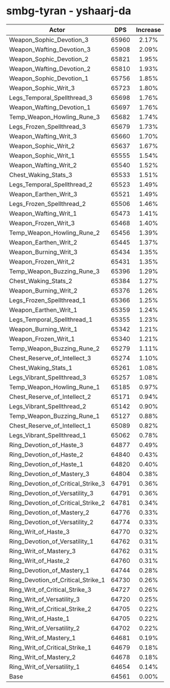 # smbg-tyran - yshaarj-da
| Actor | DPS | Increase |
|---|:---:|:---:|
|Weapon_Sophic_Devotion_3|65960|2.17%|
|Weapon_Wafting_Devotion_3|65908|2.09%|
|Weapon_Sophic_Devotion_2|65821|1.95%|
|Weapon_Wafting_Devotion_2|65810|1.93%|
|Weapon_Sophic_Devotion_1|65756|1.85%|
|Weapon_Sophic_Writ_3|65723|1.80%|
|Legs_Temporal_Spellthread_3|65698|1.76%|
|Weapon_Wafting_Devotion_1|65697|1.76%|
|Temp_Weapon_Howling_Rune_3|65682|1.74%|
|Legs_Frozen_Spellthread_3|65679|1.73%|
|Weapon_Wafting_Writ_3|65660|1.70%|
|Weapon_Sophic_Writ_2|65637|1.67%|
|Weapon_Sophic_Writ_1|65555|1.54%|
|Weapon_Wafting_Writ_2|65540|1.52%|
|Chest_Waking_Stats_3|65533|1.51%|
|Legs_Temporal_Spellthread_2|65523|1.49%|
|Weapon_Earthen_Writ_3|65521|1.49%|
|Legs_Frozen_Spellthread_2|65506|1.46%|
|Weapon_Wafting_Writ_1|65473|1.41%|
|Weapon_Frozen_Writ_3|65468|1.40%|
|Temp_Weapon_Howling_Rune_2|65456|1.39%|
|Weapon_Earthen_Writ_2|65445|1.37%|
|Weapon_Burning_Writ_3|65434|1.35%|
|Weapon_Frozen_Writ_2|65431|1.35%|
|Temp_Weapon_Buzzing_Rune_3|65396|1.29%|
|Chest_Waking_Stats_2|65384|1.27%|
|Weapon_Burning_Writ_2|65376|1.26%|
|Legs_Frozen_Spellthread_1|65366|1.25%|
|Weapon_Earthen_Writ_1|65359|1.24%|
|Legs_Temporal_Spellthread_1|65355|1.23%|
|Weapon_Burning_Writ_1|65342|1.21%|
|Weapon_Frozen_Writ_1|65340|1.21%|
|Temp_Weapon_Buzzing_Rune_2|65279|1.11%|
|Chest_Reserve_of_Intellect_3|65274|1.10%|
|Chest_Waking_Stats_1|65261|1.08%|
|Legs_Vibrant_Spellthread_3|65257|1.08%|
|Temp_Weapon_Howling_Rune_1|65185|0.97%|
|Chest_Reserve_of_Intellect_2|65171|0.94%|
|Legs_Vibrant_Spellthread_2|65142|0.90%|
|Temp_Weapon_Buzzing_Rune_1|65127|0.88%|
|Chest_Reserve_of_Intellect_1|65089|0.82%|
|Legs_Vibrant_Spellthread_1|65062|0.78%|
|Ring_Devotion_of_Haste_3|64877|0.49%|
|Ring_Devotion_of_Haste_2|64840|0.43%|
|Ring_Devotion_of_Haste_1|64820|0.40%|
|Ring_Devotion_of_Mastery_3|64804|0.38%|
|Ring_Devotion_of_Critical_Strike_3|64791|0.36%|
|Ring_Devotion_of_Versatility_3|64791|0.36%|
|Ring_Devotion_of_Critical_Strike_2|64781|0.34%|
|Ring_Devotion_of_Mastery_2|64776|0.33%|
|Ring_Devotion_of_Versatility_2|64774|0.33%|
|Ring_Writ_of_Haste_3|64770|0.32%|
|Ring_Devotion_of_Versatility_1|64762|0.31%|
|Ring_Writ_of_Mastery_3|64762|0.31%|
|Ring_Writ_of_Haste_2|64760|0.31%|
|Ring_Devotion_of_Mastery_1|64744|0.28%|
|Ring_Devotion_of_Critical_Strike_1|64730|0.26%|
|Ring_Writ_of_Critical_Strike_3|64727|0.26%|
|Ring_Writ_of_Versatility_3|64720|0.25%|
|Ring_Writ_of_Critical_Strike_2|64705|0.22%|
|Ring_Writ_of_Haste_1|64705|0.22%|
|Ring_Writ_of_Versatility_2|64702|0.22%|
|Ring_Writ_of_Mastery_1|64681|0.19%|
|Ring_Writ_of_Critical_Strike_1|64679|0.18%|
|Ring_Writ_of_Mastery_2|64678|0.18%|
|Ring_Writ_of_Versatility_1|64654|0.14%|
|Base|64561|0.00%|
